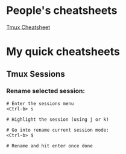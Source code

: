# People's cheatsheets
[Tmux Cheatsheet](https://tmuxcheatsheet.com/)

# My quick cheatsheets

## Tmux Sessions

### Rename selected session:
```
# Enter the sessions menu
<Ctrl-b> s

# Highlight the session (using j or k)

# Go into rename current session mode:
<Ctrl-b> $

# Rename and hit enter once done
```
